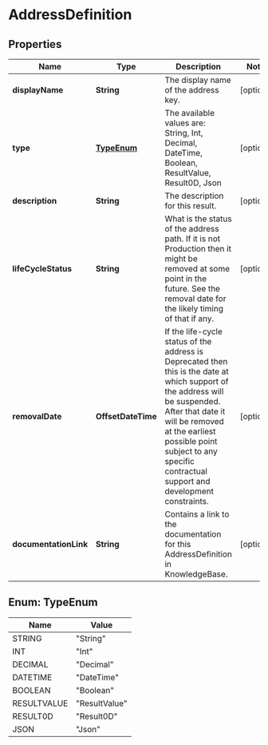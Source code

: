 

# AddressDefinition


## Properties

| Name | Type | Description | Notes |
|------------ | ------------- | ------------- | -------------|
|**displayName** | **String** | The display name of the address key. |  [optional] |
|**type** | [**TypeEnum**](#TypeEnum) | The available values are: String, Int, Decimal, DateTime, Boolean, ResultValue, Result0D, Json |  [optional] |
|**description** | **String** | The description for this result. |  [optional] |
|**lifeCycleStatus** | **String** | What is the status of the address path. If it is not Production then it might be removed at some point in the future.  See the removal date for the likely timing of that if any. |  [optional] |
|**removalDate** | **OffsetDateTime** | If the life-cycle status of the address is Deprecated then this is the date at which support of the address will be suspended.  After that date it will be removed at the earliest possible point subject to any specific contractual support and development constraints. |  [optional] |
|**documentationLink** | **String** | Contains a link to the documentation for this AddressDefinition in KnowledgeBase. |  [optional] |



## Enum: TypeEnum

| Name | Value |
|---- | -----|
| STRING | &quot;String&quot; |
| INT | &quot;Int&quot; |
| DECIMAL | &quot;Decimal&quot; |
| DATETIME | &quot;DateTime&quot; |
| BOOLEAN | &quot;Boolean&quot; |
| RESULTVALUE | &quot;ResultValue&quot; |
| RESULT0D | &quot;Result0D&quot; |
| JSON | &quot;Json&quot; |



